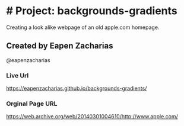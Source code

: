 # # Project: backgrounds-gradients
Creating a look alike webpage of an old apple.com homepage.
    
## Created by Eapen Zacharias 
@eapenzacharias
### Live Url
https://eapenzacharias.github.io/backgrounds-gradients/
### Orginal Page URL
https://web.archive.org/web/20140301004610/http://www.apple.com/
